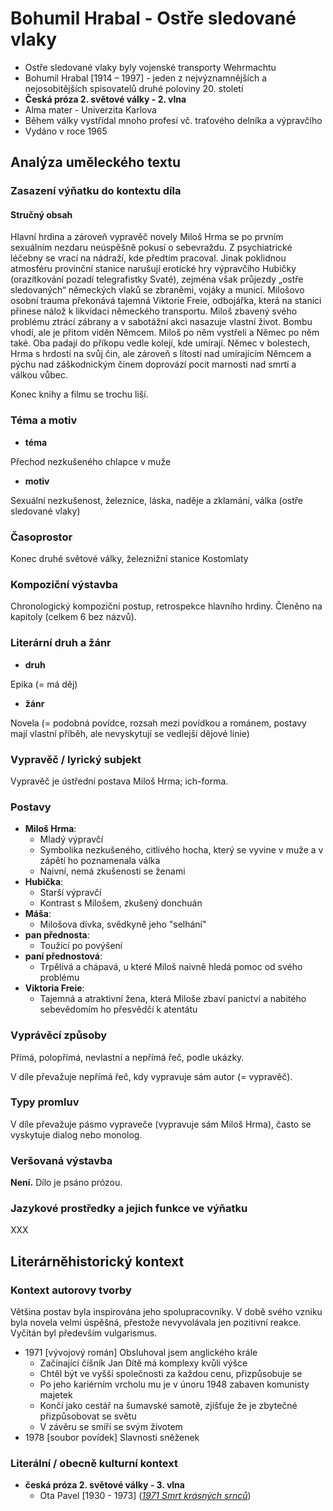 # Bohumil Hrabal - Ostře sledované vlaky

- Ostře sledované vlaky byly vojenské transporty Wehrmachtu
- Bohumil Hrabal [1914 – 1997] - jeden z nejvýznamnějších a nejosobitějších spisovatelů druhé poloviny 20. století
- **Česká próza 2. světové války - 2. vlna**
- Alma mater - Univerzita Karlova
- Během války vystřídal mnoho profesí vč. traťového delníka a výpravčího
- Vydáno v roce 1965

## Analýza uměleckého textu

### Zasazení výňatku do kontextu díla

#### Stručný obsah

Hlavní hrdina a zároveň vypravěč novely Miloš Hrma se po prvním sexuálním nezdaru neúspěšně pokusí o sebevraždu. Z psychiatrické léčebny se vrací na nádraží, kde předtím pracoval. Jinak poklidnou atmosféru provinční stanice narušují erotické hry výpravčího Hubičky (orazítkování pozadí telegrafistky Svaté), zejména však průjezdy „ostře sledovaných“ německých vlaků se zbraněmi, vojáky a municí. Milošovo osobní trauma překonává tajemná Viktorie Freie, odbojářka, která na stanici přinese nálož k likvidaci německého transportu. Miloš zbavený svého problému ztrácí zábrany a v sabotážní akci nasazuje vlastní život. Bombu vhodí, ale je přitom viděn Němcem. Miloš po něm vystřelí a Němec po něm také. Oba padají do příkopu vedle kolejí, kde umírají. Němec v bolestech, Hrma s hrdostí na svůj čin, ale zároveň s lítostí nad umírajícím Němcem a pýchu nad záškodnickým činem doprovází pocit marnosti nad smrtí a válkou vůbec.

Konec knihy a filmu se trochu liší.

### Téma a motiv

- **téma**

Přechod nezkušeného chlapce v muže

- **motiv**

Sexuální nezkušenost, železnice, láska, naděje a zklamání, válka (ostře sledované vlaky)

### Časoprostor

Konec druhé světové války, železnižní stanice Kostomlaty

### Kompoziční výstavba

Chronologický kompoziční postup, retrospekce hlavního hrdiny. Členěno na kapitoly (celkem 6 bez názvů).
 
### Literární druh a žánr

- **druh**

Epika (= má děj)

- **žánr**

Novela (= podobná povídce, rozsah mezi povídkou a románem, postavy mají vlastní příběh, ale nevyskytují se vedlejší dějové linie)

### Vypravěč / lyrický subjekt

Vypravěč je ústřední postava Miloš Hrma; ich-forma.

### Postavy

- **Miloš Hrma**:
    - Mladý výpravčí
    - Symbolika nezkušeného, citlivého hocha, který se vyvine v muže a v zápětí ho poznamenala válka
    - Naivní, nemá zkušenosti se ženami
- **Hubička**:
    - Starší výpravčí
    - Kontrast s Milošem, zkušený donchuán
- **Máša**:
    - Milošova dívka, svědkyně jeho "selhání"
- **pan přednosta**:
    - Toužící po povýšení
- **paní přednostová**:
    - Trpělivá a chápavá, u které Miloš naivně hledá pomoc od svého problému
- **Viktoria Freie**:
    - Tajemná a atraktivní žena, která Miloše zbaví panictví a nabitého sebevědomím ho přesvědčí k atentátu

### Vyprávěcí způsoby
Přímá, polopřímá, nevlastní a nepřímá řeč, podle ukázky.

V díle převažuje nepřímá řeč, kdy vypravuje sám autor (= vypravěč).

### Typy promluv
V díle převažuje pásmo vypraveče (vypravuje sám Miloš Hrma), často se vyskytuje dialog nebo monolog.

### Veršovaná výstavba
**Není.** Dílo je psáno prózou.

### Jazykové prostředky a jejich funkce ve výňatku
XXX

## Literárněhistorický kontext
### Kontext autorovy tvorby

Většina postav byla inspirována jeho spolupracovníky. V době svého vzniku byla novela velmi úspěšná, přestože nevyvolávala jen pozitivní reakce. Vyčítán byl především vulgarismus.

- 1971 [vývojový román] Obsluhoval jsem anglického krále
    - Začínající číšník Jan Dítě má komplexy kvůli výšce
    - Chtěl být ve vyšší společnosti za každou cenu, přizpůsobuje se
    - Po jeho kariérním vrcholu mu je v únoru 1948 zabaven komunisty majetek
    - Končí jako cestář na šumavské samotě, zjišťuje že je zbytečné přizpůsobovat se světu
    - V závěru se smíří se svým životem
- 1978 [soubor povídek] Slavnosti sněženek

### Literální / obecně kulturní kontext

- **česká próza 2. světové války - 3. vlna**
    - Ota Pavel [1930 - 1973] ([*1971 Smrt krásných srnců*](https://github.com/jmeinlschmidt/maturita-sps-cl/blob/master/2018-2019/cesky-jazyk/ota-pavel_smrt-krasnych-srncu.md))
